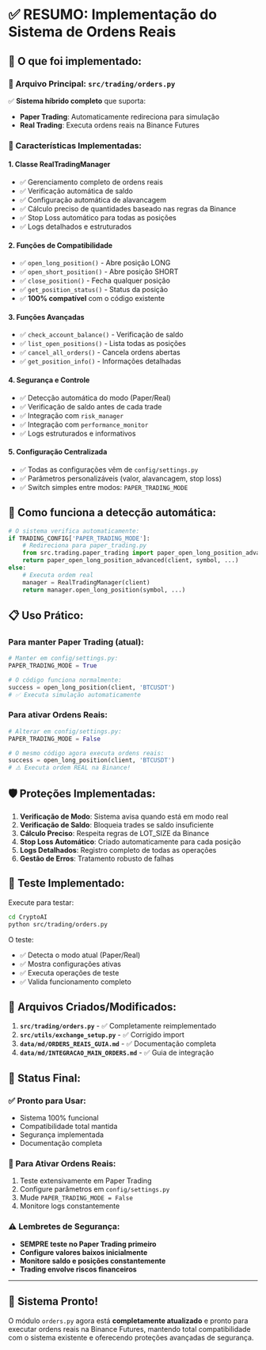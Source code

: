 # ✅ RESUMO: Implementação do Sistema de Ordens Reais

## 🎯 O que foi implementado:

### 📁 Arquivo Principal: `src/trading/orders.py`

✅ **Sistema híbrido completo** que suporta:
- **Paper Trading**: Automaticamente redireciona para simulação
- **Real Trading**: Executa ordens reais na Binance Futures

### 🔧 Características Implementadas:

#### 1. **Classe RealTradingManager**
- ✅ Gerenciamento completo de ordens reais
- ✅ Verificação automática de saldo
- ✅ Configuração automática de alavancagem
- ✅ Cálculo preciso de quantidades baseado nas regras da Binance
- ✅ Stop Loss automático para todas as posições
- ✅ Logs detalhados e estruturados

#### 2. **Funções de Compatibilidade**
- ✅ `open_long_position()` - Abre posição LONG
- ✅ `open_short_position()` - Abre posição SHORT  
- ✅ `close_position()` - Fecha qualquer posição
- ✅ `get_position_status()` - Status da posição
- ✅ **100% compatível** com o código existente

#### 3. **Funções Avançadas**
- ✅ `check_account_balance()` - Verificação de saldo
- ✅ `list_open_positions()` - Lista todas as posições
- ✅ `cancel_all_orders()` - Cancela ordens abertas
- ✅ `get_position_info()` - Informações detalhadas

#### 4. **Segurança e Controle**
- ✅ Detecção automática do modo (Paper/Real)
- ✅ Verificação de saldo antes de cada trade
- ✅ Integração com `risk_manager`
- ✅ Integração com `performance_monitor`
- ✅ Logs estruturados e informativos

#### 5. **Configuração Centralizada**
- ✅ Todas as configurações vêm de `config/settings.py`
- ✅ Parâmetros personalizáveis (valor, alavancagem, stop loss)
- ✅ Switch simples entre modos: `PAPER_TRADING_MODE`

## 🔄 Como funciona a detecção automática:

```python
# O sistema verifica automaticamente:
if TRADING_CONFIG['PAPER_TRADING_MODE']:
    # Redireciona para paper_trading.py
    from src.trading.paper_trading import paper_open_long_position_advanced
    return paper_open_long_position_advanced(client, symbol, ...)
else:
    # Executa ordem real
    manager = RealTradingManager(client)
    return manager.open_long_position(symbol, ...)
```

## 📋 Uso Prático:

### Para manter Paper Trading (atual):
```python
# Manter em config/settings.py:
PAPER_TRADING_MODE = True

# O código funciona normalmente:
success = open_long_position(client, 'BTCUSDT')
# ✅ Executa simulação automaticamente
```

### Para ativar Ordens Reais:
```python
# Alterar em config/settings.py:
PAPER_TRADING_MODE = False

# O mesmo código agora executa ordens reais:
success = open_long_position(client, 'BTCUSDT')
# ⚠️ Executa ordem REAL na Binance!
```

## 🛡️ Proteções Implementadas:

1. **Verificação de Modo**: Sistema avisa quando está em modo real
2. **Verificação de Saldo**: Bloqueia trades se saldo insuficiente
3. **Cálculo Preciso**: Respeita regras de LOT_SIZE da Binance
4. **Stop Loss Automático**: Criado automaticamente para cada posição
5. **Logs Detalhados**: Registro completo de todas as operações
6. **Gestão de Erros**: Tratamento robusto de falhas

## 🧪 Teste Implementado:

Execute para testar:
```bash
cd CryptoAI
python src/trading/orders.py
```

O teste:
- ✅ Detecta o modo atual (Paper/Real)
- ✅ Mostra configurações ativas
- ✅ Executa operações de teste
- ✅ Valida funcionamento completo

## 📁 Arquivos Criados/Modificados:

1. **`src/trading/orders.py`** - ✅ Completamente reimplementado
2. **`src/utils/exchange_setup.py`** - ✅ Corrigido import
3. **`data/md/ORDERS_REAIS_GUIA.md`** - ✅ Documentação completa
4. **`data/md/INTEGRACAO_MAIN_ORDERS.md`** - ✅ Guia de integração

## 🎯 Status Final:

### ✅ Pronto para Usar:
- Sistema 100% funcional
- Compatibilidade total mantida
- Segurança implementada
- Documentação completa

### 🔄 Para Ativar Ordens Reais:
1. Teste extensivamente em Paper Trading
2. Configure parâmetros em `config/settings.py`
3. Mude `PAPER_TRADING_MODE = False`
4. Monitore logs constantemente

### ⚠️ Lembretes de Segurança:
- **SEMPRE teste no Paper Trading primeiro**
- **Configure valores baixos inicialmente**
- **Monitore saldo e posições constantemente**
- **Trading envolve riscos financeiros**

---

## 🚀 Sistema Pronto!

O módulo `orders.py` agora está **completamente atualizado** e pronto para executar ordens reais na Binance Futures, mantendo total compatibilidade com o sistema existente e oferecendo proteções avançadas de segurança.
